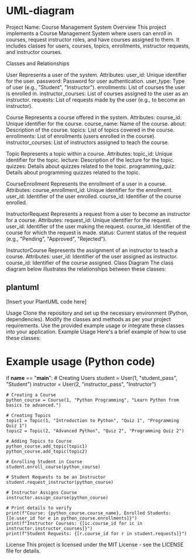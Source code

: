 # UML-diagram

Project Name: Course Management System
Overview
This project implements a Course Management System where users can enroll in courses, request instructor roles, and have courses assigned to them. It includes classes for users, courses, topics, enrollments, instructor requests, and instructor courses.

Classes and Relationships


User
Represents a user of the system.
Attributes:
user_id: Unique identifier for the user.
password: Password for user authentication.
user_type: Type of user (e.g., "Student", "Instructor").
enrollments: List of courses the user is enrolled in.
instructor_courses: List of courses assigned to the user as an instructor.
requests: List of requests made by the user (e.g., to become an instructor).


Course
Represents a course offered in the system.
Attributes:
course_id: Unique identifier for the course.
course_name: Name of the course.
about: Description of the course.
topics: List of topics covered in the course.
enrollments: List of enrollments (users enrolled in the course).
instructor_courses: List of instructors assigned to teach the course.


Topic
Represents a topic within a course.
Attributes:
topic_id: Unique identifier for the topic.
lecture: Description of the lecture for the topic.
quizzes: Details about quizzes related to the topic.
programming_quiz: Details about programming quizzes related to the topic.


CourseEnrollment
Represents the enrollment of a user in a course.
Attributes:
course_enrollment_id: Unique identifier for the enrollment.
user_id: Identifier of the user enrolled.
course_id: Identifier of the course enrolled.


InstructorRequest
Represents a request from a user to become an instructor for a course.
Attributes:
request_id: Unique identifier for the request.
user_id: Identifier of the user making the request.
course_id: Identifier of the course for which the request is made.
status: Current status of the request (e.g., "Pending", "Approved", "Rejected").


InstructorCourse
Represents the assignment of an instructor to teach a course.
Attributes:
user_id: Identifier of the user assigned as instructor.
course_id: Identifier of the course assigned.
Class Diagram
The class diagram below illustrates the relationships between these classes:

## plantuml
[Insert your PlantUML code here]

Usage
Clone the repository and set up the necessary environment (Python, dependencies).
Modify the classes and methods as per your project requirements.
Use the provided example usage or integrate these classes into your application.
Example Usage
Here's a brief example of how to use these classes:
# Example usage (Python code)
if __name__ == "__main__":
    # Creating Users
    student = User(1, "student_pass", "Student")
    instructor = User(2, "instructor_pass", "Instructor")

    # Creating a Course
    python_course = Course(1, "Python Programming", "Learn Python from basics to advanced.")

    # Creating Topics
    topic1 = Topic(1, "Introduction to Python", "Quiz 1", "Programming Quiz 1")
    topic2 = Topic(2, "Advanced Python", "Quiz 2", "Programming Quiz 2")

    # Adding Topics to Course
    python_course.add_topic(topic1)
    python_course.add_topic(topic2)

    # Enrolling Student in Course
    student.enroll_course(python_course)

    # Student Requests to be an Instructor
    student.request_instructor(python_course)

    # Instructor Assigns Course
    instructor.assign_course(python_course)

    # Print details to verify
    print(f"Course: {python_course.course_name}, Enrolled Students: {[e.user_id for e in python_course.enrollments]}")
    print(f"Instructor Courses: {[ic.course_id for ic in instructor.instructor_courses]}")
    print(f"Student Requests: {[r.course_id for r in student.requests]}")
License
This project is licensed under the MIT License - see the LICENSE file for details.
